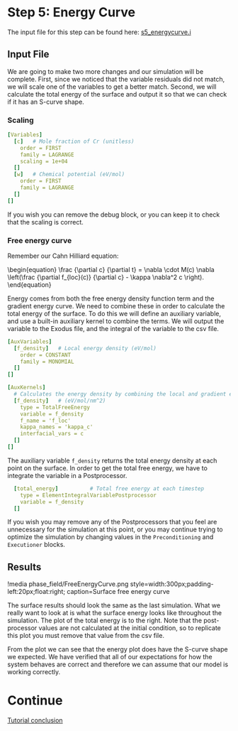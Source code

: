 # Step 5: Energy Curve

The input file for this step can be found here: [s5_energycurve.i](https://github.com/idaholab/moose/blob/devel/modules/phase_field/tutorials/spinodal_decomposition/s5_energycurve.i)

## Input File

We are going to make two more changes and our simulation will be complete. First, since we noticed that the variable residuals did not match, we will scale one of the variables to get a better match. Second, we will calculate the total energy of the surface and output it so that we can check if it has an S-curve shape.

### Scaling

```yaml
[Variables]
  [c]   # Mole fraction of Cr (unitless)
    order = FIRST
    family = LAGRANGE
    scaling = 1e+04
  []
  [w]   # Chemical potential (eV/mol)
    order = FIRST
    family = LAGRANGE
  []
[]
```

If you wish you can remove the debug block, or you can keep it to check that the scaling is correct.

### Free energy curve

Remember our Cahn Hilliard equation:

\begin{equation}
\frac {\partial c} {\partial t} = \nabla \cdot M(c) \nabla \left(\frac {\partial f_{loc}(c)} {\partial c} - \kappa \nabla^2 c \right).
\end{equation}

Energy comes from both the free energy density function term and the gradient energy curve. We need to combine these in order to calculate the total energy of the surface. To do this we will define an auxiliary variable, and use a built-in auxiliary kernel to combine the terms. We will output the variable to the Exodus file, and the integral of the variable to the csv file.

```yaml
[AuxVariables]
  [f_density]   # Local energy density (eV/mol)
    order = CONSTANT
    family = MONOMIAL
  []
[]

[AuxKernels]
  # Calculates the energy density by combining the local and gradient energies
  [f_density]   # (eV/mol/nm^2)
    type = TotalFreeEnergy
    variable = f_density
    f_name = 'f_loc'
    kappa_names = 'kappa_c'
    interfacial_vars = c
  []
[]
```

The auxiliary variable `f_density` returns the total energy density at each point on the surface. In order to get the total free energy, we have to integrate the variable in a Postprocessor.

```yaml
  [total_energy]          # Total free energy at each timestep
    type = ElementIntegralVariablePostprocessor
    variable = f_density
  []
```

If you wish you may remove any of the Postprocessors that you feel are unnecessary for the simulation at this point, or you may continue trying to optimize the simulation by changing values in the `Preconditioning` and `Executioner` blocks.

## Results

!media phase_field/FreeEnergyCurve.png  style=width:300px;padding-left:20px;float:right;
                caption=Surface free energy curve

The surface results should look the same as the last simulation. What we really want to look at is what the surface energy looks like throughout the simulation. The plot of the total energy is to the right. Note that the post-processor values are not calculated at the initial condition, so to replicate this plot you must remove that value from the csv file.

From the plot we can see that the energy plot does have the S-curve shape we expected. We have verified that all of our expectations for how the system behaves are correct and therefore we can assume that our model is working correctly.

# Continue

[Tutorial conclusion](Tutorial.md#Conclusions)
